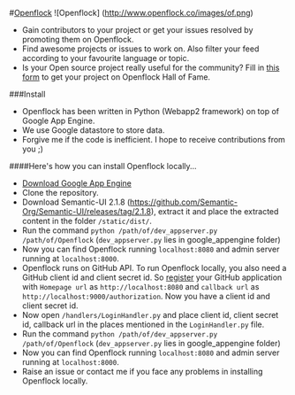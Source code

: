 #[Openflock](http://www/openflock.co)
![Openflock] (http://www.openflock.co/images/of.png)

* Gain contributors to your project or get your issues resolved by promoting them on Openflock.
* Find awesome projects or issues to work on. Also filter your feed according to your favourite language or topic.
* Is your Open source project really useful for the community? Fill in [this form](http://goo.gl/forms/5jLE4J89gK) to get your project on Openflock Hall of Fame.

###Install

* Openflock has been written in Python (Webapp2 framework) on top of Google App Engine.
* We use Google datastore to store data.
* Forgive me if the code is inefficient. I hope to receive contributions from you ;)


####Here's how you can install Openflock locally...

* [Download Google App Engine](https://cloud.google.com/appengine/downloads#Google_App_Engine_SDK_for_Python)
* Clone the repository.
* Download Semantic-UI 2.1.8 (https://github.com/Semantic-Org/Semantic-UI/releases/tag/2.1.8), extract it and place the extracted content in the folder `/static/dist/`. 
* Run the command `python /path/of/dev_appserver.py /path/of/Openflock` (`dev_appserver.py` lies in google_appengine folder)
* Now you can find Openflock running `localhost:8080` and admin server running at `localhost:8000`.
* Openflock runs on GitHub API. To run Openflock locally, you also need a GitHub client id and client secret id. So [register](https://github.com/settings/applications/new) your GitHub application with `Homepage url` as `http://localhost:8080` and `callback url` as `http://localhost:9000/authorization`. Now you have a client id and client secret id.
* Now open `/handlers/LoginHandler.py` and place client id, client secret id, callback url in the places mentioned in the `LoginHandler.py` file.
* Run the command `python /path/of/dev_appserver.py /path/of/Openflock` (`dev_appserver.py` lies in google_appengine folder)
* Now you can find Openflock running `localhost:8080` and admin server running at `localhost:8000`.
* Raise an issue or contact me if you face any problems in installing Openflock locally.



